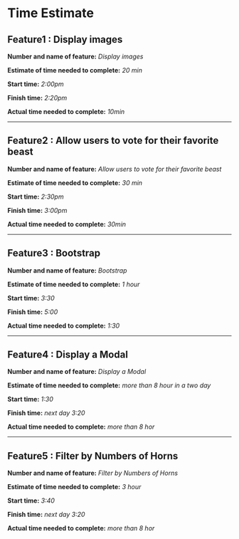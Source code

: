 
# Time Estimate

## Feature1 : Display images

**Number and name of feature:** *Display images*

**Estimate of time needed to complete:** *20 min*

**Start time:** *2:00pm*

**Finish time:** *2:20pm*

**Actual time needed to complete:** *10min*

----------------

## Feature2 : Allow users to vote for their favorite beast

**Number and name of feature:** *Allow users to vote for their favorite beast*

**Estimate of time needed to complete:** *30 min*

**Start time:** *2:30pm*

**Finish time:** *3:00pm*

**Actual time needed to complete:** *30min*

----------------

## Feature3 : Bootstrap

**Number and name of feature:** *Bootstrap*

**Estimate of time needed to complete:** *1 hour*

**Start time:** *3:30*

**Finish time:** *5:00*

**Actual time needed to complete:** *1:30*  

----------------

## Feature4 :  Display a Modal

**Number and name of feature:** *Display a Modal*

**Estimate of time needed to complete:** *more than 8 hour in a two day*

**Start time:** *1:30*

**Finish time:** *next day 3:20*

**Actual time needed to complete:** *more than 8 hor*  

----------------

## Feature5 :  Filter by Numbers of Horns

**Number and name of feature:** *Filter by Numbers of Horns*

**Estimate of time needed to complete:** *3 hour*

**Start time:** *3:40*

**Finish time:** *next day 3:20*

**Actual time needed to complete:** *more than 8 hor*  
